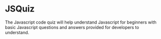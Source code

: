 # JSQuiz
The Javascript code quiz will help understand Javascript for beginners with basic Javascript questions and answers provided for developers to understand.